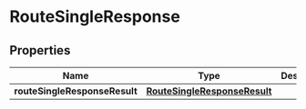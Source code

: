 # RouteSingleResponse

## Properties
Name | Type | Description | Notes
------------ | ------------- | ------------- | -------------
**routeSingleResponseResult** | [**RouteSingleResponseResult**](RouteSingleResponseResult.md) |  |  [optional]
